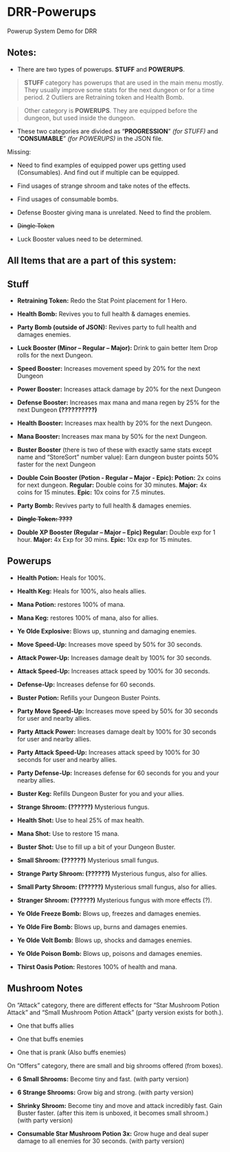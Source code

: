 # DRR-Powerups
Powerup System Demo for DRR

Notes: 
- 

- There are two types of powerups. **STUFF** and **POWERUPS**. 
> **STUFF** category has powerups that are used in the main menu mostly. They usually improve some stats for the next dungeon or for a time period. 2 Outliers are Retraining token and Health Bomb.

> Other category is **POWERUPS**. They are equipped before the dungeon, but used inside the dungeon.

- These two categories are divided as “**PROGRESSION**” *(for STUFF)* and “**CONSUMABLE**” *(for POWERUPS)* in the JSON file.

Missing:
- Need to find examples of equipped power ups getting used (Consumables). And find out if multiple can be equipped.

- Find usages of strange shroom and take notes of the effects.

- Find usages of consumable bombs.

- Defense Booster giving mana is unrelated. Need to find the problem.

- <del>Dingle Token<del>

- Luck Booster values need to be determined. 

All Items that are a part of this system:
-
## **Stuff**


- **Retraining Token:** Redo the Stat Point placement for 1 Hero.

- **Health Bomb:** Revives you to full health & damages enemies.

- **Party Bomb (outside of JSON):** Revives party to full health and damages enemies.

- **Luck Booster (Minor – Regular – Major):** Drink to gain better Item Drop rolls for the next Dungeon.

- **Speed Booster:** Increases movement speed by 20% for the next Dungeon

- **Power Booster:** Increases attack damage by 20% for the next Dungeon

- **Defense Booster:** Increases max mana and mana regen by 25% for the next Dungeon **(??????????)**

- **Health Booster:** Increases max health by 20% for the next Dungeon.

- **Mana Booster:** Increases max mana by 50% for the next Dungeon.

- **Buster Booster** (there is two of these with exactly same stats except name and “StoreSort” number value): Earn dungeon buster points 50% faster for the next Dungeon

- **Double Coin Booster (Potion - Regular – Major - Epic): Potion:** 2x coins for next dungeon. **Regular:** Double coins for 30 minutes. **Major:** 4x coins for 15 minutes. **Epic:** 10x coins for 7.5 minutes.

- **Party Bomb:** Revives party to full health & damages enemies.

- <del>**Dingle Token: ????**<del>

- **Double XP Booster (Regular – Major – Epic) Regular:** Double exp for 1 hour. **Major:** 4x Exp for 30 mins. **Epic:** 10x exp for 15 minutes.


## **Powerups**

- **Health Potion:** Heals for 100%.

- **Health Keg:** Heals for 100%, also heals allies.

- **Mana Potion:** restores 100% of mana.

- **Mana Keg:** restores 100% of mana, also for allies.

- **Ye Olde Explosive:** Blows up, stunning and damaging enemies.

- **Move Speed-Up:** Increases move speed by 50% for 30 seconds.

- **Attack Power-Up:** Increases damage dealt by 100% for 30 seconds.

- **Attack Speed-Up:** Increases attack speed by 100% for 30 seconds.

- **Defense-Up:** Increases defense for 60 seconds.

- **Buster Potion:** Refills your Dungeon Buster Points.

- **Party Move Speed-Up:** Increases move speed by 50% for 30 seconds for user and nearby allies.

- **Party Attack Power:** Increases damage dealt by 100% for 30 seconds for user and nearby allies.

- **Party Attack Speed-Up:** Increases attack speed by 100% for 30 seconds for user and nearby allies.

- **Party Defense-Up:** Increases defense for 60 seconds for you and your nearby allies.

- **Buster Keg:** Refills Dungeon Buster for you and your allies.

- **Strange Shroom: (??????)** Mysterious fungus.

- **Health Shot:** Use to heal 25% of max health.

- **Mana Shot:** Use to restore 15 mana.

- **Buster Shot:** Use to fill up a bit of your Dungeon Buster.

- **Small Shroom: (??????)** Mysterious small fungus.

- **Strange Party Shroom: (??????)** Mysterious fungus, also for allies.

- **Small Party Shroom: (??????)** Mysterious small fungus, also for allies.

- **Stranger Shroom: (??????)** Mysterious fungus with more effects (?).

- **Ye Olde Freeze Bomb:** Blows up, freezes and damages enemies.

- **Ye Olde Fire Bomb:** Blows up, burns and damages enemies.

- **Ye Olde Volt Bomb:** Blows up, shocks and damages enemies.

- **Ye Olde Poison Bomb:** Blows up, poisons and damages enemies.

- **Thirst Oasis Potion:** Restores 100% of health and mana.


## Mushroom Notes 

On “Attack” category, there are different effects for “Star Mushroom Potion Attack” and “Small Mushroom Potion Attack” (party version exists for both.).

- One that buffs allies

- One that buffs enemies

- One that is prank (Also buffs enemies)

On “Offers” category, there are small and big shrooms offered (from boxes).

- **6 Small Shrooms:** Become tiny and fast. (with party version)

- **6 Strange Shrooms:** Grow big and strong. (with party version)

- **Shrinky Shroom:** Become tiny and move and attack incredibly fast. Gain Buster faster. (after this item is unboxed, it becomes small shroom.) (with party version)

- **Consumable Star Mushroom Potion 3x:** Grow huge and deal super damage to all enemies for 30 seconds. (with party version)
